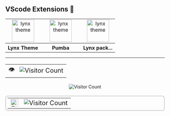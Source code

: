 <!-- Vscode extensions -->

## VScode Extensions 🔵

<table align="center" width="100%" style="table-layout: fixed">
  <tr align="center">
    <td>
      <a href="https://marketplace.visualstudio.com/items?itemName=bastndev.lynx-theme" target="_blank" rel="noreferrer">
        <img src="https://bastndev.gallerycdn.vsassets.io/extensions/bastndev/lynx-theme/0.1.0/1743798452081/Microsoft.VisualStudio.Services.Icons.Default" alt="lynx theme" width="70"/>
      </a>
    </td>
    <td width="111px">
      <a href="https://marketplace.visualstudio.com/items?itemName=bastndev.lynx-theme" target="_blank" rel="noreferrer">
        <img src="https://bastndev.gallerycdn.vsassets.io/extensions/bastndev/lynx-theme/0.1.0/1743798452081/Microsoft.VisualStudio.Services.Icons.Default" alt="lynx theme" width="70" />
      </a>
    </td>
    <td>
      <a href="https://marketplace.visualstudio.com/items?itemName=bastndev.lynx-theme" target="_blank" rel="noreferrer">
        <img src="https://bastndev.gallerycdn.vsassets.io/extensions/bastndev/lynx-theme/0.1.0/1743798452081/Microsoft.VisualStudio.Services.Icons.Default" alt="lynx theme" width="70" />
      </a>
    </td>
  </tr>
  <tr align="center">
    <th>Lynx Theme</th>
    <th>Pumba</th>
    <th>Lynx pack...</th>
  </tr>
</table>

---

<!-- Visor counter  -->
<div align="right">
  <table style="border-collapse: collapse; font-size: 20px;">
    <tr>
      <td style="padding-right: 5px;"> 👁️ </td>
      <td><img src="https://profile-counter.glitch.me/{bastndev}/count.svg" alt="Visitor Count" /></td>
    </tr>
  </table>
<div >

<div align="center">
<td><img src="https://profile-counter.glitch.me/{bastndev}/count.svg" alt="Visitor Count" /></td>
<div align="right">

<div align="left">
  <table style="border: 2px solid #ccc; border-radius: 8px; padding: 5px; border-collapse: collapse; font-size: 20px;">
    <tr>
      <td style="padding-right: 8px;">
        <img src="https://i.pinimg.com/originals/a5/2f/f1/a52ff125d2dfa36b0c2992d8b82e5598.gif" alt="Eye GIF" width="24" height="24" />
      </td>
      <td>
        <img src="https://profile-counter.glitch.me/{bastndev}/count.svg" alt="Visitor Count" />
      </td>
    </tr>
  </table>
</div>

